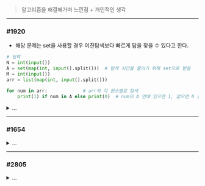 > 알고리즘을 해결해가며 느낀점 + 개인적인 생각

---
### #1920

- 해당 문제는 set을 사용할 경우 이진탐색보다 빠르게 답을 찾을 수 있다고 한다.
``` python
# 입력
N = int(input())
A = set(map(int, input().split()))	# 탐색 시간을 줄이기 위해 set으로 받음
M = int(input())
arr = list(map(int, input().split()))

for num in arr:				# arr의 각 원소별로 탐색
    print(1) if num in A else print(0)	# num이 A 안에 있으면 1, 없으면 0 출력
```
<details>
<summary> ... </summary>

    binary search 첫 해결 문제.
    min(lt) 과 max(rt) 값을 설정하고 중간 값(mid)을 세워 검증하고
    기준보다 작다면 lt와 mid 사이에서 다시 검증,
    기준보다 크다면 mid와 rt 사이에서 다시 검증.


</details>

---
### #1654
<details>
<summary> ... </summary>

    lan선 이라는 단어에 꽂혀서 자꾸 다른 생각을 하게 됨
    대학생 시절 이진 탐색을 배웠을 즈음이 떠올랐다.
    lt 값과 rt 값이 교차하는 순간 탐색이 종료 된다는 것.
</details>

---
### #2805
<details>
<summary> ... </summary>

    #1654와 같은 유형.
    4764 ms로 통과. 비슷한 시간대에 384 ms 걸린 풀이도 보여서 다시 풀이 예정
</details>
